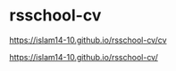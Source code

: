 # rsschool-cv
https://islam14-10.github.io/rsschool-cv/cv 


https://islam14-10.github.io/rsschool-cv/